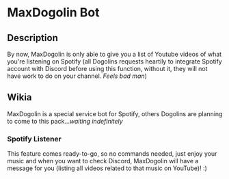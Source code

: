 # MaxDogolin Bot
## Description

By now, MaxDogolin is only able to give you a list of Youtube videos
of what you're listening on Spotify (all Dogolins requests heartily to 
integrate Spotify account with Discord before using this function, 
without it, they will not have work to do on your channel. *Feels bad man*)

## Wikia

MaxDogolin is a special service bot for Spotify, others Dogolins are
planning to come to this pack...*waiting indefinitely*

### Spotify Listener
This feature comes ready-to-go, so no commands needed, just enjoy
your music and when you want to check Discord, MaxDogolin will have 
a message for you (listing all videos related to that music on YouTube)! :)
